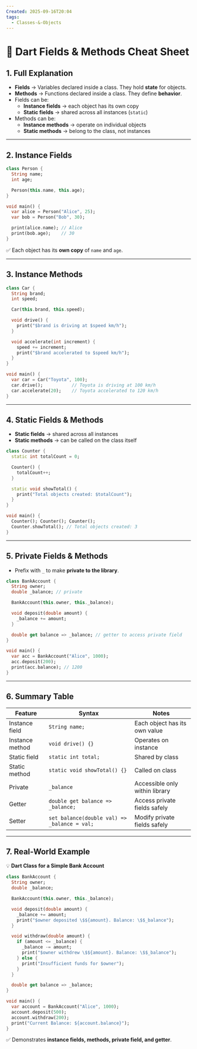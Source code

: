 ```yaml
---
Created: 2025-09-16T20:04
tags:
  - Classes-&-Objects
---
```

# 🎯 Dart Fields & Methods Cheat Sheet

## 1. Full Explanation

- **Fields** → Variables declared inside a class. They hold **state** for objects.
- **Methods** → Functions declared inside a class. They define **behavior**.
- Fields can be:
    - **Instance fields** → each object has its own copy
    - **Static fields** → shared across all instances (`static`)
- Methods can be:
    - **Instance methods** → operate on individual objects
    - **Static methods** → belong to the class, not instances

---

## 2. Instance Fields

```Dart
class Person {
  String name;
  int age;

  Person(this.name, this.age);
}

void main() {
  var alice = Person("Alice", 25);
  var bob = Person("Bob", 30);

  print(alice.name); // Alice
  print(bob.age);    // 30
}

```

✅ Each object has its **own copy** of `name` and `age`.

---

## 3. Instance Methods

```Dart
class Car {
  String brand;
  int speed;

  Car(this.brand, this.speed);

  void drive() {
    print("$brand is driving at $speed km/h");
  }

  void accelerate(int increment) {
    speed += increment;
    print("$brand accelerated to $speed km/h");
  }
}

void main() {
  var car = Car("Toyota", 100);
  car.drive();           // Toyota is driving at 100 km/h
  car.accelerate(20);    // Toyota accelerated to 120 km/h
}

```

---

## 4. Static Fields & Methods

- **Static fields** → shared across all instances
- **Static methods** → can be called on the class itself

```Dart
class Counter {
  static int totalCount = 0;

  Counter() {
    totalCount++;
  }

  static void showTotal() {
    print("Total objects created: $totalCount");
  }
}

void main() {
  Counter(); Counter(); Counter();
  Counter.showTotal(); // Total objects created: 3
}

```

---

## 5. Private Fields & Methods

- Prefix with `_` to make **private to the library**.

```Dart
class BankAccount {
  String owner;
  double _balance; // private

  BankAccount(this.owner, this._balance);

  void deposit(double amount) {
    _balance += amount;
  }

  double get balance => _balance; // getter to access private field
}

void main() {
  var acc = BankAccount("Alice", 1000);
  acc.deposit(200);
  print(acc.balance); // 1200
}

```

---

## 6. Summary Table

|Feature|Syntax|Notes|
|---|---|---|
|Instance field|`String name;`|Each object has its own value|
|Instance method|`void drive() {}`|Operates on instance|
|Static field|`static int total;`|Shared by class|
|Static method|`static void showTotal() {}`|Called on class|
|Private|`_balance`|Accessible only within library|
|Getter|`double get balance => _balance;`|Access private fields safely|
|Setter|`set balance(double val) => _balance = val;`|Modify private fields safely|

---

## 7. Real-World Example

💡 **Dart Class for a Simple Bank Account**

```Dart
class BankAccount {
  String owner;
  double _balance;

  BankAccount(this.owner, this._balance);

  void deposit(double amount) {
    _balance += amount;
    print("$owner deposited \$${amount}. Balance: \$$_balance");
  }

  void withdraw(double amount) {
    if (amount <= _balance) {
      _balance -= amount;
      print("$owner withdrew \$${amount}. Balance: \$$_balance");
    } else {
      print("Insufficient funds for $owner");
    }
  }

  double get balance => _balance;
}

void main() {
  var account = BankAccount("Alice", 1000);
  account.deposit(500);
  account.withdraw(200);
  print("Current Balance: ${account.balance}");
}

```

✅ Demonstrates **instance fields, methods, private field, and getter**.